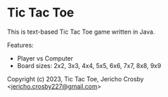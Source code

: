 # Tic Tac Toe

This is text-based Tic Tac Toe game written in Java.

Features:
- Player vs Computer
- Board sizes: 2x2, 3x3, 4x4, 5x5, 6x6, 7x7, 8x8, 9x9

Copyright (c) 2023, Tic Tac Toe, Jericho Crosby <<jericho.crosby227@gmail.com>>